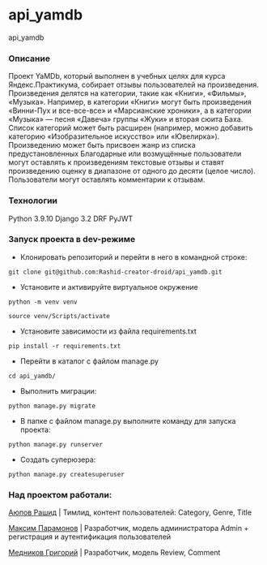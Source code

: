 # api_yamdb
api_yamdb
### Описание
Проект YaMDb, который выполнен в учебных целяx для курса Яндекс.Практикума, собирает отзывы пользователей на произведения.
Произведения делятся на категории, такие как «Книги», «Фильмы», «Музыка». Например, в категории «Книги» могут быть произведения «Винни-Пух и все-все-все» и «Марсианские хроники», а в категории «Музыка» — песня «Давеча» группы «Жуки» и вторая сюита Баха. Список категорий может быть расширен (например, можно добавить категорию «Изобразительное искусство» или «Ювелирка»).
Произведению может быть присвоен жанр из списка предустановленных
Благодарные или возмущённые пользователи могут оставлять к произведениям текстовые отзывы и ставят произведению оценку в диапазоне от одного до десяти (целое число).
Пользователи могут оставлять комментарии к отзывам.
### Технологии
Python 3.9.10
Django 3.2
DRF
PyJWT
### Запуск проекта в dev-режиме
- Клонировать репозиторий и перейти в него в командной строке:
```
git clone git@github.com:Rashid-creator-droid/api_yamdb.git
``` 
- Установите и активируйте виртуальное окружение
```
python -m venv venv
``` 
```
source venv/Scripts/activate
``` 
- Установите зависимости из файла requirements.txt
```
pip install -r requirements.txt
``` 
- Перейти в каталог с файлом manage.py
``` 
cd api_yamdb/
```
- Выполнить миграции:
```
python manage.py migrate
```
- В папке с файлом manage.py выполните команду для запуска проекта:
```
python manage.py runserver
```
- Создать суперюзера:
```
python manage.py createsuperuser
```

### Над проектом работали:
[Аюпов Рашид](https://github.com/Rashid-creator-droid) | Тимлид, контент пользователей: Category, Genre, Title

[Максим Парамонов](https://github.com/MaximParamonov) | Разработчик, модель администратора Admin + регистрация и аутентификация пользователей

[Медников Григорий](https://github.com/Ricardo-flick) | Разработчик, модель Review, Comment